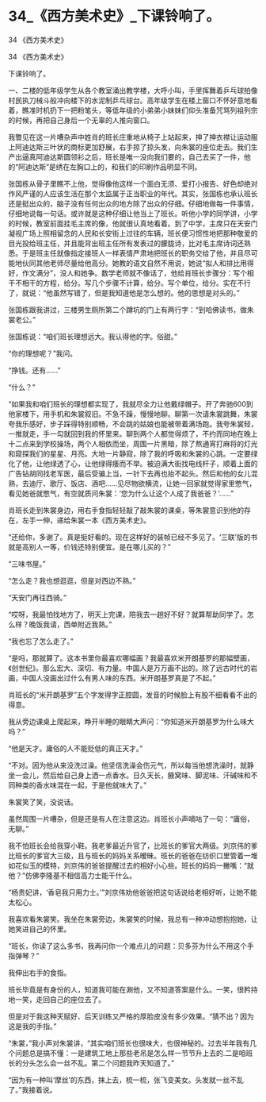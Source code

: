 # 34_《西方美术史》_下课铃响了。

34 《西方美术史》

34 《西方美术史》

下课铃响了。

一、二楼的低年级学生从各个教室涌出教学楼，大呼小叫，手里挥舞着乒乓球拍像村民执刀械斗般冲向楼下的水泥制乒乓球台。高年级学生在楼上窗口不怀好意地看着，瞧准时机扔下一把粉笔头，等低年级的小弟弟小妹妹们仰头准备咒骂列祖列宗的时候，再把自己身后一个无辜的人推向窗口。

我瞥见在这一片嘈杂声中姓肖的班长庄重地从椅子上站起来，抻了抻衣襟让运动服上阿迪达斯三叶状的商标更加舒展，右手掠了掠头发，向朱裳的座位走去。我们生产出逼真阿迪达斯圆领衫之后，班长是唯一没向我们要的，自己去买了一件，他的“阿迪达斯”是绣在左胸口上的，和我们的印刷作品明显不同。

张国栋从骨子里瞧不上他，觉得像他这样一个面白无须、爱打小报告、好色却绝对作风严谨的人应该生活在那个太监属于正当职业的年代。其实，张国栋也承认班长还是挺出众的，脑子没有任何出众的地方除了出众的仔细。仔细地做每一件事情，仔细地说每一句话。或许就是这种仔细让他当上了班长。听他小学的同学讲，小学的时候，教室前面挂毛主席的像，他就很认真地看着。到了中学，主席只在天安门凝视广场上照相留念的人民和长安街上过往的车辆，班长便习惯性地把那种敬爱的目光投给班主任，并且能背出班主任所有发表过的朦胧诗，比对毛主席诗词还熟悉。于是班主任就像指定接班人一样表情严肃地把班长的职务交给了他，并且尽可能地伙同其他老师尽量给他高分。她教的语文自然不用说，她说“拟人和排比用得好，作文满分”，没人和她争。数学老师就不像话了，他给肖班长步骤分：写个相干不相干的方程，给分。写几个步骤不计算，给分。写个单位，给分。实在不行了，就说：“他虽然写错了，但是我知道他是怎么想的。他的思想是对头的。”

张国栋跟我讲过，三楼男生厕所第二个蹲坑的门上有两行字：“到哈佛读书，做朱裳老公。”

张国栋说：“咱们班长理想远大。我认得他的字。俗甜。”

“你的理想呢？”我问。

“挣钱。还有……”

“什么？”

“如果我和咱们班长的理想都实现了，我就尽全力让他戴绿帽子。开了奔驰600到他家楼下，用手机和朱裳叙旧。不急不躁，慢慢地聊。聊第一次请朱裳跳舞，朱裳夸我乐感好，步子踩得特别顺畅，不会跳的姑娘也能被带着满场跑。我夸朱裳轻，一推就走，手一勾就回到我的怀里来。聊到两个人都觉得烦了，不约而同地在晚上十二点来到学校操场，两个人相依而坐，周围一片黑暗，除了熬通宵打麻将的灯光和窥探我们的星星、月亮。大地一片静寂，除了我的呼吸和朱裳的心跳。一定要绿化了他，让他绿透了心，让他绿得痿而不举。被迫满大街找电线杆子，顺着上面的广告钻胡同找老军医，最后受骗上当，一针下去再也抬不起头。然后和他的女儿混熟，去迪厅、歌厅、饭店、酒吧……见尽物欲横流，让她一回家就觉得家里憋气，看见她爸就憋气，有空就质问朱裳：‘您为什么让这个人成了我爸爸？’……”

肖班长走到朱裳身边，用右手食指轻轻敲了敲朱裳的课桌，等朱裳意识到他的存在，左手一伸，递给朱裳一本《西方美术史》。

“还给你，多谢了。真是挺好看的。现在这样好的装帧已经不多见了。‘三联’版的书就是高别人一等，价钱还特别便宜。是在哪儿买的？”

“三味书屋。”

“怎么走？我也想逛逛，但是对西边不熟。”

“天安门再往西骑。”

“哎呀，我最怕找地方了，明天上完课，陪我去一趟好不好？就算帮助同学了。怎么样？晚饭我请，西单附近我熟。”

“我也忘了怎么走了。”

“是吗，那就算了。这本书里你最喜欢哪幅画？我最喜欢米开朗基罗的那幅壁画，《创世纪》。那么宏大、深切、有力量。中国人是万万画不出的。除了远古时代的岩画，中国人没画出过什么有男人味的东西。米开朗基罗真是了不起。”

肖班长的“米开朗基罗”五个字发得字正腔圆，发音的时候脸上有股不细看看不出的得意。

我从旁边课桌上爬起来，睁开半睡的眼睛大声问：“你知道米开朗基罗为什么味大吗？”

“他是天才。庸俗的人不能贬低的真正天才。”

“不对。因为他从来没洗过澡。他坚信洗澡会伤元气，所以每当他想洗澡时，就静坐一会儿，然后给自己身上洒一点香水。日久天长，腋窝味、脚泥味、汗碱味和不同种类的香水味混在一起，于是他就味大了。”

朱裳笑了笑，没说话。

虽然周围一片嘈杂，但是还是有人在注意这边。肖班长小声嘀咕了一句：“庸俗，无聊。”

我不怕班长会给我穿小鞋。我老爹最近升官了，比班长的爹官大两级。刘京伟的爹比班长的爹官大三级，且与班长的妈妈关系暧昧。班长的爸爸在纺织口里管着一堆如花似玉的模特，刘京伟的爸爸提醒过去的相好小心些。班长的妈妈一撇嘴：“就他？”仿佛李隆基不相信高力士能干什么。

“杨贵妃讲，‘香皂我只用力士。’”刘京伟劝他爸爸把这句话说给老相好听，让她不能太松心。

我喜欢看朱裳笑。我坐在朱裳旁边，朱裳笑的时候，我总有一种冲动想抱抱她，让她笑进自己的怀里。

“班长，你读了这么多书，我再问你一个难点儿的问题：贝多芬为什么不用这个手指弹琴？”

我伸出右手的食指。

班长毕竟是有身份的人，知道我可能在涮他，又不知道答案是什么。一笑，很矜持地一笑，走回自己的座位去了。

但是对于我这种天赋好、后天训练又严格的厚脸皮没有多少效果。“猜不出？因为这是我的手指。”

“朱裳，”我小声对朱裳讲，“其实咱们班长也很味大，也很神秘的。过去半年我有几个问题总是搞不懂：一是建筑工地上那些老吊是怎么样一节节升上去的.二是咱班长的分头怎么会一丝不乱。第二个问题我昨天知道了。”

“因为有一种叫‘摩丝’的东西，抹上去，梳一梳，张飞变美女。头发就一丝不乱了。”我接着说。